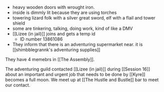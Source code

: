 - heavy wooden doors with wrought iron.
- inside is dimmly lit because they are using torches
- towering lizard folk with a silver great sword, elf with a flail and tower shield
- some are tinkering, talking, doing work, kind of like a DMV
- [[Lizee (in jail)]] joins and gets a temp id
	- ID number 13861086
- They inform that there is an adventuring supermarket near. it is [[shimbblegrannk's adventuring supplies]]

They have 4 memebrs in [[The Assembly]].

The adventuring guild contacted [[Lizee (in jail)]] during [[Session 16]] about an important and urgent job that needs to be done by [[Kyre]] becomes a full moon. We meet up at [[The Hustle and Bustle]] bar to meet our contact.